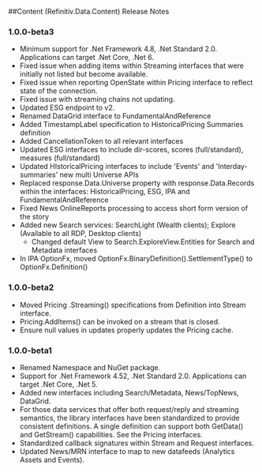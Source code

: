 ﻿##Content (Refinitiv.Data.Content) Release Notes

### 1.0.0-beta3
- Minimum support for .Net Framework 4.8, .Net Standard 2.0.  Applications can target .Net Core, .Net 6.
- Fixed issue when adding items within Streaming interfaces that were initially not listed but become available.
- Fixed issue when reporting OpenState within Pricing interface to reflect state of the connection.
- Fixed issue with streaming chains not updating.
- Updated ESG endpoint to v2.
- Renamed DataGrid interface to FundamentalAndReference
- Added TimestampLabel specification to HistoricalPricing Summaries definition
- Added CancellationToken to all relevant interfaces
- Updated ESG interfaces to include dir-scores, scores (full/standard), measures (full/standard)
- Updated HIstoricalPricing interfaces to include 'Events' and 'Interday-summaries' new multi Universe APIs
- Replaced response.Data.Universe property with response.Data.Records within the interfaces:
	HistoricalPricing, ESG, IPA and FundamentalAndReference
- Fixed News OnlineReports processing to access short form version of the story
- Added new Search services: SearchLight (Wealth clients); Explore (Available to all RDP, Desktop clients)
	- Changed default View to Search.ExploreView.Entities for Search and Metadata interfaces
- In IPA OptionFx, moved OptionFx.BinaryDefinition().SettlementType() to OptionFx.Definition()

### 1.0.0-beta2
- Moved Pricing .Streaming() specifications from Definition into Stream interface.
- Pricing.AddItems() can be invoked on a stream that is closed.
- Ensure null values in updates properly updates the Pricing cache.

### 1.0.0-beta1
- Renamed Namespace and NuGet package.
- Support for .Net Framework 4.52, .Net Standard 2.0.  Applications can target .Net Core, .Net 5.
- Added new interfaces including Search/Metadata, News/TopNews, DataGrid.
- For those data services that offer both request/reply and streaming semantics, the library interfaces have been standardized to provide consistent definitions.  A single definition can support both GetData() and GetStream() capabilities.  See the Pricing interfaces.
- Standardized callback signatures within Stream and Request interfaces.
- Updated News/MRN interface to map to new datafeeds (Analytics Assets and Events).